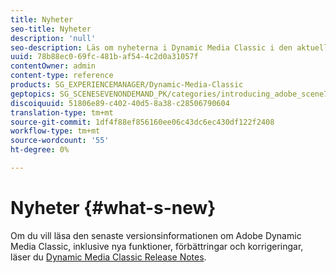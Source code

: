 ```yaml
---
title: Nyheter
seo-title: Nyheter
description: 'null'
seo-description: Läs om nyheterna i Dynamic Media Classic i den aktuella versionsinformationen.
uuid: 78b88ec0-69fc-481b-af54-4c2d0a31057f
contentOwner: admin
content-type: reference
products: SG_EXPERIENCEMANAGER/Dynamic-Media-Classic
geptopics: SG_SCENESEVENONDEMAND_PK/categories/introducing_adobe_scene7
discoiquuid: 51806e89-c402-40d5-8a38-c28506790604
translation-type: tm+mt
source-git-commit: 1df4f88ef856160ee06c43dc6ec430df122f2408
workflow-type: tm+mt
source-wordcount: '55'
ht-degree: 0%

---
```



# Nyheter {#what-s-new}

Om du vill läsa den senaste versionsinformationen om Adobe Dynamic Media Classic, inklusive nya funktioner, förbättringar och korrigeringar, läser du [Dynamic Media Classic Release Notes](https://docs.adobe.com/content/help/en/dynamic-media-developer-resources/release-notes/s7rn2017.html).
